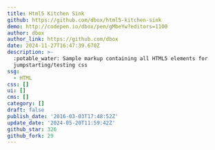 ```yaml
---
title: Html5 Kitchen Sink
github: https://github.com/dbox/html5-kitchen-sink
demo: http://codepen.io/dbox/pen/gMbeYw?editors=1100
author: dbox
author_link: https://github.com/dbox
date: 2024-11-27T16:47:39.670Z
description: >-
  :potable_water: Sample markup containing all HTML5 elements for
  jumpstarting/testing css
ssg:
  - HTML
css: []
ui: []
cms: []
category: []
draft: false
publish_date: '2016-03-03T17:48:52Z'
update_date: '2024-05-20T11:59:42Z'
github_star: 326
github_fork: 29
---
```

